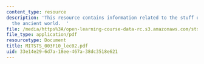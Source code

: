 ```yaml
---
content_type: resource
description: 'This resource contains information related to the stuff of matter in
  the ancient world.  '
file: /media/https%3A/open-learning-course-data-rc.s3.amazonaws.com/sts-003-the-rise-of-modern-science-fall-2010/33e14e296d7a18ee467a38dc3518e621_MITSTS_003F10_lec02.pdf
file_type: application/pdf
resourcetype: Document
title: MITSTS_003F10_lec02.pdf
uid: 33e14e29-6d7a-18ee-467a-38dc3518e621
---
```

